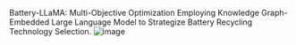 Battery-LLaMA: Multi-Objective Optimization Employing Knowledge Graph-Embedded Large Language Model to Strategize Battery Recycling Technology Selection.
![image](https://github.com/user-attachments/assets/6a984a9a-ffb8-49db-806c-42f027d482d7)
